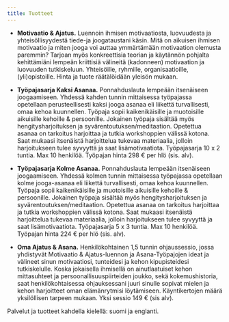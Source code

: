 ```yaml
---
title: Tuotteet
---
```


* __Motivaatio & Ajatus.__ Luennoin ihmisen motivaatiosta, luovuudesta
ja yhteisöllisyydestä tiede-ja joogataustani käsin. Mitä on aikuisen
ihmisen motivaatio ja miten jooga voi auttaa ymmärtämään motivaation
olemusta paremmin? Tarjoan myös konkreettisia teorian ja käytännön
pohjalta kehittämiäni lempeän kriittisiä välineitä (kadonneen)
motivaation ja luovuuden tutkiskeluun. Yhteisöille, ryhmille,
organisaatioille, (yli)opistoille. Hinta ja tuote räätälöidään yleisön mukaan.

* __Työpajasarja Kaksi Asanaa.__ Ponnahduslauta lempeään itsenäiseen
joogaamiseen. Yhdessä kahden tunnin mittaisessa työpajassa
opetellaan perusteellisesti kaksi jooga asanaa eli liikettä
turvallisesti, omaa kehoa kuunnellen. Työpaja sopii kaikenikäisille
ja muotoisille aikuisille kehoille & persoonille. Jokainen työpaja
sisältää myös hengitysharjoituksen ja
syvärentoutuksen/meditaation. Opetettua asanaa on tarkoitus
harjoittaa ja tutkia workshoppien välissä kotona. Saat mukaasi
itsenäistä harjoittelua tukevaa materiaalia, jolloin harjoitukseen
tulee syvyyttä ja saat lisämotivaatiota. Työpajasarja 10 x 2
tuntia. Max 10 henkilöä. Työpajan hinta 298 € per hlö (sis. alv).

* __Työpajasarja Kolme Asanaa.__ Ponnahduslauta lempeään itsenäiseen
joogaamiseen. Yhdessä kolmen tunnin mittaisessa työpajassa
opetellaan kolme jooga-asanaa eli liikettä turvallisesti, omaa kehoa
kuunnellen. Työpaja sopii kaikenikäisille ja muotoisille aikuisille
kehoille & persoonille. Jokainen työpaja sisältää myös
hengitysharjoituksen ja syvärentoutuksen/meditaation. Opetettua
asanaa on tarkoitus harjoittaa ja tutkia workshoppien välissä
kotona. Saat mukaasi itsenäistä harjoittelua tukevaa materiaalia,
jolloin harjoitukseen tulee syvyyttä ja saat
lisämotivaatiota. Työpajasarja 5 x 3 tuntia. Max 10 henkilöä. Työpajan hinta 224 € per hlö (sis. alv).

* __Oma Ajatus & Asana.__ Henkilökohtainen 1,5 tunnin ohjaussessio,
jossa yhdistyvät Motivaatio & Ajatus-luennon ja Asana-Työpajojen ideat ja välineet
sinun motivaatiosi, tunteidesi ja kehon kipupisteidesi
tutkiskelulle. Koska jokaisella ihmisellä on ainutlaatuiset kehon
mittasuhteet ja persoonallisuuspiirteiden joukko, sekä
kokemushistoria, saat henkilökohtaisessa ohjauksessani juuri sinulle
sopivat mielen ja kehon harjoitteet oman elämänrytmisi löytämiseen. Käyntikertojen määrä yksilöllisen tarpeen mukaan. Yksi sessio 149 € (sis alv). 


Palvelut ja tuotteet kahdella kielellä: suomi ja englanti.
